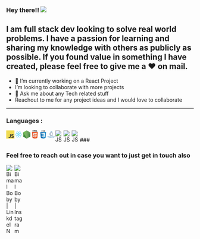 ### Hey there!! <img src="https://media.giphy.com/media/hvRJCLFzcasrR4ia7z/giphy.gif" width="24px">
I am full stack dev looking to solve real world problems. I have a passion for learning and sharing my knowledge with others as publicly as possible. If you found value in something I have created, please feel free to give me a  ♥ on mail. 
---
- 🔭 I’m currently working on a React Project
-  I’m looking to collaborate with more projects
- 💬 Ask me about any Tech related stuff
- Reachout to me for any project ideas and I would love to collaborate
---

### Languages :


  <img align="left" alt="JS" width="22px" src="https://raw.githubusercontent.com/github/explore/80688e429a7d4ef2fca1e82350fe8e3517d3494d/topics/javascript/javascript.png" />
   <img align="left" alt="JS" width="22px" src="https://raw.githubusercontent.com/github/explore/80688e429a7d4ef2fca1e82350fe8e3517d3494d/topics/react/react.png" />
    <img align="left" alt="JS" width="22px" src="https://raw.githubusercontent.com/github/explore/80688e429a7d4ef2fca1e82350fe8e3517d3494d/topics/nodejs/nodejs.png" />
     <img align="left" alt="JS" width="22px" src="https://raw.githubusercontent.com/github/explore/80688e429a7d4ef2fca1e82350fe8e3517d3494d/topics/html/html.png" />
    <img align="left" alt="JS" width="22px" src="https://raw.githubusercontent.com/github/explore/80688e429a7d4ef2fca1e82350fe8e3517d3494d/topics/css/css.png" />
  <img align="left" alt="JS" width="22px" src="https://raw.githubusercontent.com/github/explore/80688e429a7d4ef2fca1e82350fe8e3517d3494d/topics/c/c.png" />
 <img align="left" alt="JS" width="22px" src="https://avatars.githubusercontent.com/u/45120?s=40&v=4" />
  <img align="left" alt="JS" width="22px" src="https://avatars.githubusercontent.com/u/9919?s=40&v=4" />
    <img align="left" alt="JS" width="22px" src=" https://www.google.com/search?q=vs+code&rlz=1C1UEAD_enIN950IN950&sxsrf=ALeKk035Df-0IGtK1flK6KbQW_C04h83Jw:1622271059237&tbm=isch&source=iu&ictx=1&fir=RITWFXACUpaxBM%252CuJyFN8Eg71oS0M%252C%252Fm%252F0134xwrk&vet=1&usg=AI4_-kQvzK3p-X2oLsnr8sstB1EUidhAUw&sa=X&ved=2ahUKEwiM9tvRpu7wAhV_63MBHT0LA8AQ_B16BAg5EAE#imgrc=RITWFXACUpaxBM" />
 


<br />
###
<br />

### Feel free to reach out in case you want to just get in touch also  


<a href="https://www.linkedin.com/in/bimal-boby-8166591b4/">
  <img align="left" alt="Bimal Boby | LinkdeIN" width="22px" src="https://cdn.jsdelivr.net/npm/simple-icons@v3/icons/linkedin.svg" />
</a>
<a href="https://www.instagram.com/bimal_boby/">
  <img align="left" alt="Bimal Boby | Instagram" width="22px" src="https://cdn.jsdelivr.net/npm/simple-icons@v3/icons/instagram.svg" />
</a>

<br />
<br />



